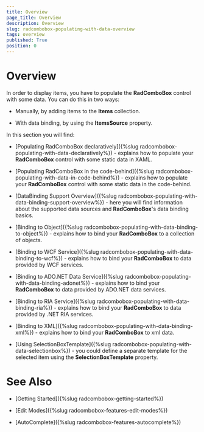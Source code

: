 ```yaml
---
title: Overview
page_title: Overview
description: Overview
slug: radcombobox-populating-with-data-overview
tags: overview
published: True
position: 0
---
```


# Overview

In order to display items, you have to populate the __RadComboBox__ control with some data. You can do this in two ways:

* Manually, by adding items to the __Items__ collection. 

* With data binding, by using the __ItemsSource__ property.

In this section you will find:

* [Populating RadComboBox declaratively]({%slug radcombobox-populating-with-data-declaratively%}) - explains how to populate your __RadComboBox__ control with some static data in XAML.

* [Populating RadComboBox in the code-behind]({%slug radcombobox-populating-with-data-in-code-behind%}) - explains how to populate your __RadComboBox__ control with some static data in the code-behind.

* [DataBinding Support Overview]({%slug radcombobox-populating-with-data-binding-support-overview%}) - here you will find information about the supported data sources and __RadComboBox__'s data binding basics.

* [Binding to Object]({%slug radcombobox-populating-with-data-binding-to-object%}) - explains how to bind your __RadComboBox__ to a collection of objects.

* [Binding to WCF Service]({%slug radcombobox-populating-with-data-binding-to-wcf%}) - explains how to bind your __RadComboBox__ to data provided by WCF services. 

* [Binding to ADO.NET Data Service]({%slug radcombobox-populating-with-data-binding-adonet%}) - explains how to bind your __RadComboBox__ to data provided by ADO.NET data services.

* [Binding to RIA Service]({%slug radcombobox-populating-with-data-binding-ria%}) - explains how to bind your __RadComboBox__ to data provided by .NET RIA services. 

* [Binding to XML]({%slug radcombobox-populating-with-data-binding-xml%}) - explains how to bind your __RadComboBox__ to xml data.

* [Using SelectionBoxTemplate]({%slug radcombobox-populating-with-data-selectionbox%}) - you could define a separate template for the selected item using the __SelectionBoxTemplate__ property.

# See Also

 * [Getting Started]({%slug radcombobox-getting-started%})

 * [Edit Modes]({%slug radcombobox-features-edit-modes%})

 * [AutoComplete]({%slug radcombobox-features-autocomplete%})